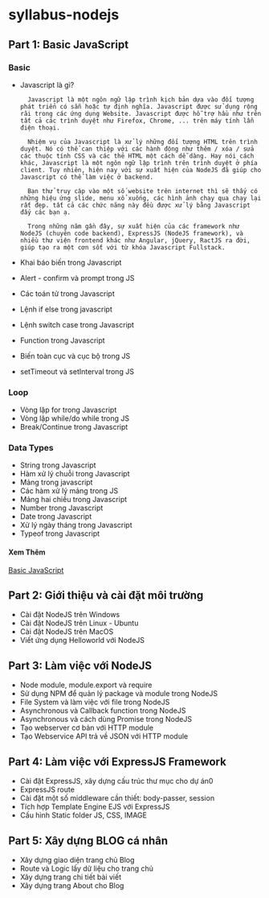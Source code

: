 # syllabus-nodejs

## Part 1: Basic JavaScript
### Basic
* Javascript là gì?
  
  ```
    Javascript là một ngôn ngữ lập trình kịch bản dựa vào đối tượng phát triển có sẵn hoặc tự định nghĩa. Javascript được sử dụng rộng rãi trong các ứng dụng Website. Javascript được hỗ trợ hầu như trên tất cả các trình duyệt như Firefox, Chrome, ... trên máy tính lẫn điện thoại.

    Nhiệm vụ của Javascript là xử lý những đối tượng HTML trên trình duyệt. Nó có thể can thiệp với các hành động như thêm / xóa / sửa các thuộc tính CSS và các thẻ HTML một cách dễ dàng. Hay nói cách khác, Javascript là một ngôn ngữ lập trình trên trình duyệt ở phía client. Tuy nhiên, hiện nay với sự xuất hiện của NodeJS đã giúp cho Javascript có thể làm việc ở backend.

    Bạn thử truy cập vào một số website trên internet thì sẽ thấy có những hiệu ứng slide, menu xổ xuống, các hình ảnh chạy qua chạy lại rất đẹp. tất cả các chức năng này đều được xử lý bằng Javascript đấy các bạn ạ.

    Trong những năm gần đây, sự xuất hiện của các framework như NodeJS (chuyên code backend), ExpressJS (NodeJS framework), và nhiều thư viện frontend khác như Angular, jQuery, RactJS ra đời, giúp tạo ra một cơn sốt với từ khóa Javascript Fullstack.
  ```
* Khai báo biến trong Javascript
* Alert - confirm và prompt trong JS
* Các toán tử trong Javascript
* Lệnh if else trong javascript
* Lệnh switch case trong Javascript
* Function trong Javascript
* Biến toàn cục và cục bộ trong JS
* setTimeout và setInterval trong JS
### Loop
* Vòng lặp for trong Javascript
* Vòng lặp while/do while trong JS
* Break/Continue trong Javascript

### Data Types
* String trong Javascript
* Hàm xử lý chuỗi trong Javascript
* Mảng trong javascript
* Các hàm xử lý mảng trong JS
* Mảng hai chiều trong Javascript
* Number trong Javascript
* Date trong Javascript
* Xử lý ngày tháng trong Javascript
* Typeof trong Javascript

#### Xem Thêm
[Basic JavaScript](https://freetuts.net/javascript-la-gi-viet-ung-dung-javascript-dau-tien-263.html)

## Part 2: Giới thiệu và cài đặt môi trường

* Cài đặt NodeJS trên Windows
* Cài đặt NodeJS trên Linux - Ubuntu
* Cài đặt NodeJS trên MacOS
* Viết ứng dụng Helloworld với NodeJS

## Part 3: Làm việc với NodeJS

* Node module, module.export và require
* Sử dụng NPM để quản lý package và module trong NodeJS
* File System và làm việc với file trong NodeJS
* Asynchronous và Callback function trong NodeJS
* Asynchronous và cách dùng Promise trong NodeJS
* Tạo webserver cơ bản với HTTP module
* Tạo Webservice API trả về JSON với HTTP module

## Part 4: Làm việc với ExpressJS Framework

* Cài đặt ExpressJS, xây dựng cấu trúc thư mục cho dự án0
* ExpressJS route
* Cài đặt một số middleware cần thiết: body-passer, session
* Tích hợp Template Engine EJS với ExpressJS
* Cấu hình Static folder JS, CSS, IMAGE

## Part 5: Xây dựng BLOG cá nhân

* Xây dựng giao diện trang chủ Blog
* Route và Logic lấy dữ liệu cho trang chủ
* Xây dựng trang chi tiết bài viết
* Xây dựng trang About cho Blog
